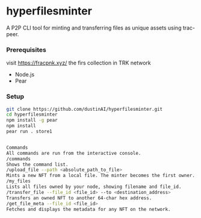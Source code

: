 # hyperfilesminter

A P2P CLI tool for minting and transferring files as unique assets using trac-peer.

### Prerequisites


visit
https://fracpnk.xyz/                the firs collection in TRK network

- Node.js
- Pear

### Setup

```bash
git clone https://github.com/dustinAI/hyperfilesminter.git
cd hyperfilesminter
npm install -g pear
npm install
pear run . store1


Commands
All commands are run from the interactive console.
/commands
Shows the command list.
/upload_file --path <absolute_path_to_file>
Mints a new NFT from a local file. The minter becomes the first owner. A JSON receipt is created locally in the /receipts directory.
/my_files
Lists all files owned by your node, showing filename and file_id.
/transfer_file --file_id <file_id> --to <destination_address>
Transfers an owned NFT to another 64-char hex address.
/get_file_meta --file_id <file_id>
Fetches and displays the metadata for any NFT on the network.
